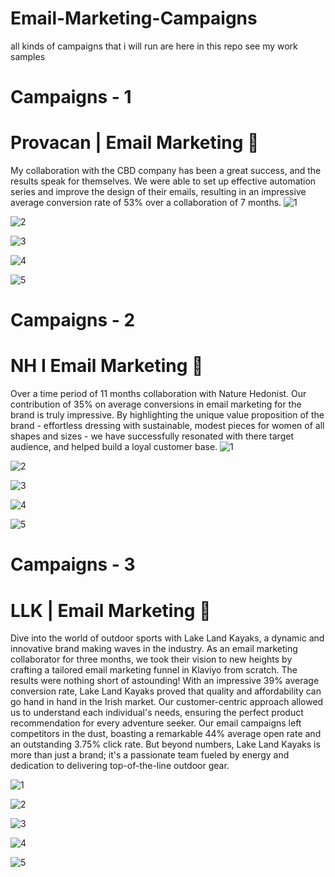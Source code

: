 # Email-Marketing-Campaigns
all kinds of campaigns that i will run are here in this repo see my work samples

# Campaigns - 1
# Provacan | Email Marketing 📧
My collaboration with the CBD company has been a great success, and the results speak for themselves. We were able to set up effective automation series and improve the design of their emails, resulting in an impressive average conversion rate of 53% over a collaboration of 7 months.
![1](https://github.com/jkbells/Email-Marketing-Campaigns/assets/73393333/2a295879-c6fc-403b-ba18-2a0612604ebb)

![2](https://github.com/jkbells/Email-Marketing-Campaigns/assets/73393333/9138e8b9-8886-4d0f-8df5-718877c7cd81)

![3](https://github.com/jkbells/Email-Marketing-Campaigns/assets/73393333/83680d2e-8096-4e63-861b-ffc828c31341)

![4](https://github.com/jkbells/Email-Marketing-Campaigns/assets/73393333/4c4fec93-628a-4b37-84b6-1562338e1e2b)

![5](https://github.com/jkbells/Email-Marketing-Campaigns/assets/73393333/c7186d46-886e-4440-ad57-d04a343eb929)

# Campaigns - 2
# NH I Email Marketing 📧
Over a time period of 11 months collaboration with Nature Hedonist. Our contribution of 35% on average conversions in email marketing for the brand is truly impressive. By highlighting the unique value proposition of the brand - effortless dressing with sustainable, modest pieces for women of all shapes and sizes - we have successfully resonated with there target audience, and helped build a loyal customer base.
![1](https://github.com/jkbells/Email-Marketing-Campaigns/assets/73393333/79234e7a-8865-42a4-bf9d-782b0f6a3cbf)

![2](https://github.com/jkbells/Email-Marketing-Campaigns/assets/73393333/1d4e3549-14eb-4c91-a7bd-b730153cd5fb)

![3](https://github.com/jkbells/Email-Marketing-Campaigns/assets/73393333/7f0c9d73-2272-4a7e-a303-ea7f91a12ab8)

![4](https://github.com/jkbells/Email-Marketing-Campaigns/assets/73393333/fa70653f-3da3-4420-aa93-ba035b1f6187)

![5](https://github.com/jkbells/Email-Marketing-Campaigns/assets/73393333/e3bee815-6ff0-4a62-8be8-bd9e7173b0d8)

# Campaigns - 3
# LLK | Email Marketing 📧
Dive into the world of outdoor sports with Lake Land Kayaks, a dynamic and innovative brand making waves in the industry. As an email marketing collaborator for three months, we took their vision to new heights by crafting a tailored email marketing funnel in Klaviyo from scratch. The results were nothing short of astounding! With an impressive 39% average conversion rate, Lake Land Kayaks proved that quality and affordability can go hand in hand in the Irish market. Our customer-centric approach allowed us to understand each individual's needs, ensuring the perfect product recommendation for every adventure seeker. Our email campaigns left competitors in the dust, boasting a remarkable 44% average open rate and an outstanding 3.75% click rate. But beyond numbers, Lake Land Kayaks is more than just a brand; it's a passionate team fueled by energy and dedication to delivering top-of-the-line outdoor gear.

![1](https://github.com/jkbells/Email-Marketing-Campaigns/assets/73393333/ae1a58c3-2203-46a4-a55d-7793b71431fa)

![2](https://github.com/jkbells/Email-Marketing-Campaigns/assets/73393333/01c50ac0-bef2-46da-b564-731eeb154fdd)

![3](https://github.com/jkbells/Email-Marketing-Campaigns/assets/73393333/5b56d2fa-18f8-410f-a33c-a667d6d1b47a)

![4](https://github.com/jkbells/Email-Marketing-Campaigns/assets/73393333/6059bad4-e8e8-4ef0-bb37-3a85a460aff6)

![5](https://github.com/jkbells/Email-Marketing-Campaigns/assets/73393333/eeffce74-fe3d-47c0-9f4f-fefe5a873040)

